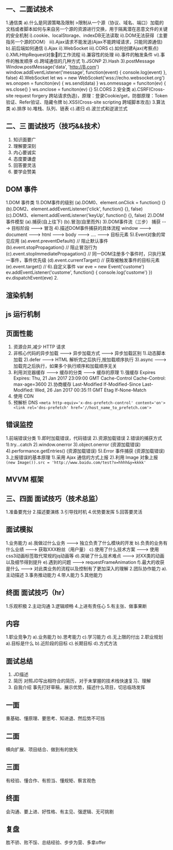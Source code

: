 ## 一、二面试技术
1.通信类
    a).什么是同源策略及限制
        >限制从一个源（协议、域名、端口）加载的文档或者脚本如何与来自另一个源的资源进行交换，用于隔离潜在恶意文件的关键的安全机制
        i).cookie、localStorage、indexDB无法读取
        ii).DOM无法获得（主要指另一个源的DOM）
        iii).Ajax请求不能发送(Ajax不能跨域请求，只能同源通信)
    b).前后端如何通信
        i).Ajax
        ii).WebSocket
        iii).CORS
    c).如何创建Ajax(考察点)
        i).XMLHttpRequest对象的工作流程
        ii).兼容性的处理
        iii).事件的触发条件
        vi).事件的触发顺序
    d).跨域通信的几种方式
        1).JSONP
        2).Hash
        3).postMessage
            <!-- 窗口A向窗口B发送信息,在B窗口下window对象监听message事件 -->
            Window.postMessage('data', 'http://B.com')
            <!-- 在B窗口监听 -->
            window.addEventListener('message', function(event) {
                console.log(event)
            }, false)
        4).WebSocket
            <!-- 参考阮一峰的博客 -->
            let ws = new WebScoket('wss://echo.websocket.org')
            ws.onopen = funciton(ev) {
                ws.send(data)
            }
            ws.onmessage = funciton(ev) {
                ws.close()
            }
            ws.onclose = funciton(ev) {}
        5).CORS
2.安全类
    a).CSRF(Cross-site request forgery 跨站请求伪造)，原理：登录Cookie/get，防御原理：Token验证、Refer验证、隐藏令牌 
    b).XSS(Cross-site scripting 跨域脚本攻击)
3.算法类
    a).排序
    b).堆栈、队列、链表
    c).递归
    d).波兰式和逆波兰式 

## 二、三 面试技巧（技巧&&技术）

1. 知识面要广
2. 理解要深刻
3. 内心要诚实
4. 态度要谦虚
5. 回答要灵活
6. 要学会赞美

## DOM 事件

1.DOM 事件类 
    1).DOM事件的级别
        (a).DOM0、element.onClick = function() {}
        (b).DOM2、element.addEventListener('click', function() {}, false)
        (c).DOM3、element.addEventListener('keyUp', function() {}, false)
    2).DOM事件模型
        (a).捕获(自上往下)
        (b).冒泡(自里而外)
    3).DOM事件流（三步）
        捕获 ---> 目标阶段 ---> 冒泡
    4).描述DOM事件捕获的具体流程
        window ---> document ---> html ---> body ---> .... ---> 目标元素
    5).Event对象的常见应用
        (a).event.preventDefault() // 阻止默认事件
        (b).event.stopPropagation() // 阻止冒泡行为
        (c).event.stopImmediatePropagation() // 同一DOM注册多个事件时，只执行某一事件，事件优先级
        (d).event.currentTarget() // 获取被触发事件的目标元素 
        (e).event.target() //
    6).自定义事件
        var eve = new Event('custome')
        ev.addEventListener('custome', function() { console.log('custome') })
        ev.dispatchEvent(eve)
2.

## 渲染机制

## js 运行机制

## 页面性能

1. 资源合并,减少 HTTP 请求
2. 非核心代码的异步加载 ---> 异步加载方式 ---> 异步加载区别
   1).动态脚本加载
   2).defer ---> HTML 解析完之后执行,按加载顺序执行
   3).async ---> 加载完之后执行，如果多个执行顺序和加载顺序无关
3. 利用浏览器缓存 ---> 缓存的分类 ---> 缓存的原理
   1).强缓存
   Expires Expires: Thu, 21 Jan 2017 23:09:00 GMT
   Cache-Control Cache-Control: max-age=3600
   2).协商缓存
   Last-Modified If-Modified-Since Last-Modified: Wed, 26 Jan 2017 00:35:11 GMT
   Etag If-None-Match
4. 使用 CDN
5. 预解析 DNS
   `<meta http-equiv='x-dns-prefetch-control' content='on'> <link rel='dns-prefetch' href='//host_name_to_prefetch.com'>`

## 错误监控

1.前端错误分类
    1).即时加载错误，代码错误
    2).资源加载错误 
2.错误的捕获方式
    1).try...catch
    2).window.onerror
    3).object.onerror (资源加载错误)
    4).performance.getEntries() (资源加载错误)
    5).Error 事件捕获 (资源加载错误) 
3.上报错误的基本原理
    1).采用 Ajax 通信的方式上报
    2).利用 Image 对象上报
`(new Image()).src = 'http://www.baidu.com/test?x=hhhh&y=kkkk'`

## MVVM 框架

## 三、四面 面试技巧（技术总监）
 
1.准备要充分
2.描述要演练
3.引导找时机
4.优势要发挥
5.回答要灵活

## 面试模拟
1.业务能力
    a).我做过什么业务 ---> 独立负责了什么模块的开发
    b).负责的业务有什么业绩 ---> 获取XXX粉丝（用户量）
    c).使用了什么技术方案 ---> 使用css3动画标签取代常规的jq动画等
    d).突破了什么技术难点 ---> 对XX类的动画以及细节得到提升
    e).遇到的问题 ---> requestFrameAnimation
    f).最大的收获是什么 ---> 对此类业务的流程以及控制有了更加深入的理解
2.团队协作能力
    a).主动描述
3.事务推动能力
4.带人能力
5.其他能力

## 终面 面试技巧（hr）
1.乐观积极
2.主动沟通 
3.逻辑顺畅
4.上进有责任心
5.有主张、做事果断

## 内容
1.职业竞争力
    a).业务能力
    b).思考能力
    c).学习能力
    d).无上限的付出 
2.职业规划
    a).目标是什么
    b).近阶段的目标
    c).长期目标
    d).方式方法

## 面试总结
1. JD描述
2. 简历
    对照JD写出相符合的简历，对于未掌握的技术栈快速复习、理解
3. 自我介绍
    事先打好草稿，展示优势，描述什么项目，切忌临场发挥

## 一面
重基础、懂原理、要思考、知进退、然后势不可挡
## 二面
横向扩展、项目结合、做到有的放矢
## 三面
有经验、懂合作、有担当、懂规矩、察言观色
## 终面
会沟通、要上进、好性格、有主见、强逻辑、无可挑剔
## 复盘
胜不骄、败不馁、总结经验、步步为营、多拿offer